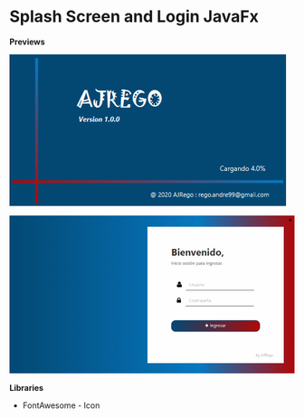 # Splash Screen and Login JavaFx
**Previews**

![](https://github.com/AJRego/Splash-Screen-Login-JavaFx/blob/master/src/ajrego/gif/splash-screen.gif)

![](https://github.com/AJRego/Splash-Screen-Login-JavaFx/blob/master/src/ajrego/gif/login.gif)

**Libraries**
- FontAwesome - Icon
